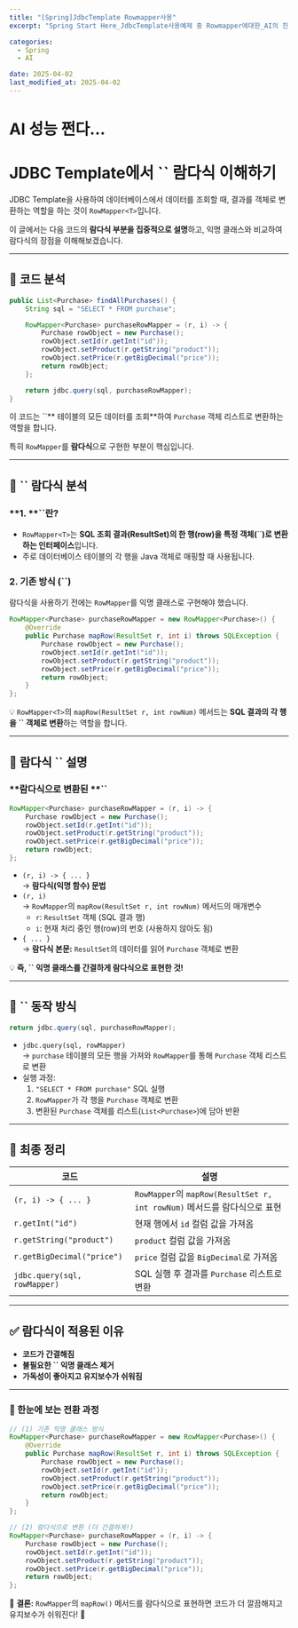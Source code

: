 ```yaml
---
title: "[Spring]JdbcTemplate Rowmapper사용"
excerpt: "Spring Start Here_JdbcTemplate사용예제 중 Rowmapper에대한_AI의 친절한 해설"

categories:
  - Spring
  - AI

date: 2025-04-02
last_modified_at: 2025-04-02
---
```


# AI 성능 쩐다...

# **JDBC Template에서 **``** 람다식 이해하기**

JDBC Template을 사용하여 데이터베이스에서 데이터를 조회할 때, 결과를 객체로 변환하는 역할을 하는 것이 `RowMapper<T>`입니다.

이 글에서는 다음 코드의 **람다식 부분을 집중적으로 설명**하고, 익명 클래스와 비교하여 람다식의 장점을 이해해보겠습니다.

---

## **📌 코드 분석**

```java
public List<Purchase> findAllPurchases() {
    String sql = "SELECT * FROM purchase";

    RowMapper<Purchase> purchaseRowMapper = (r, i) -> {
        Purchase rowObject = new Purchase();
        rowObject.setId(r.getInt("id"));
        rowObject.setProduct(r.getString("product"));
        rowObject.setPrice(r.getBigDecimal("price"));
        return rowObject;
    };

    return jdbc.query(sql, purchaseRowMapper);
}
```

이 코드는 ``** 테이블의 모든 데이터를 조회**하여 `Purchase` 객체 리스트로 변환하는 역할을 합니다.

특히 `RowMapper`를 **람다식**으로 구현한 부분이 핵심입니다.

---

## **🔹 **``** 람다식 분석**

### **1. **``**란?**

- `RowMapper<T>`는 **SQL 조회 결과(ResultSet)의 한 행(row)을 특정 객체(**``**)로 변환하는 인터페이스**입니다.
- 주로 데이터베이스 테이블의 각 행을 Java 객체로 매핑할 때 사용됩니다.

### **2. 기존 방식 (**``**)**

람다식을 사용하기 전에는 `RowMapper`를 익명 클래스로 구현해야 했습니다.

```java
RowMapper<Purchase> purchaseRowMapper = new RowMapper<Purchase>() {
    @Override
    public Purchase mapRow(ResultSet r, int i) throws SQLException {
        Purchase rowObject = new Purchase();
        rowObject.setId(r.getInt("id"));
        rowObject.setProduct(r.getString("product"));
        rowObject.setPrice(r.getBigDecimal("price"));
        return rowObject;
    }
};
```

💡 `RowMapper<T>`의 `mapRow(ResultSet r, int rowNum)` 메서드는 **SQL 결과의 각 행을 **``** 객체로 변환**하는 역할을 합니다.

---

## **🔹 람다식 **``** 설명**

### **람다식으로 변환된 **``

```java
RowMapper<Purchase> purchaseRowMapper = (r, i) -> {
    Purchase rowObject = new Purchase();
    rowObject.setId(r.getInt("id"));
    rowObject.setProduct(r.getString("product"));
    rowObject.setPrice(r.getBigDecimal("price"));
    return rowObject;
};
```

- `(r, i) -> { ... }`\
  → **람다식(익명 함수) 문법**
- `(r, i)`\
  → `RowMapper`의 `mapRow(ResultSet r, int rowNum)` 메서드의 매개변수
  - `r`: `ResultSet` 객체 (SQL 결과 행)
  - `i`: 현재 처리 중인 행(row)의 번호 (사용하지 않아도 됨)
- `{ ... }`\
  → **람다식 본문:** `ResultSet`의 데이터를 읽어 `Purchase` 객체로 변환

💡 **즉, **``** 익명 클래스를 간결하게 람다식으로 표현한 것!**

---

## **🔹 **``** 동작 방식**

```java
return jdbc.query(sql, purchaseRowMapper);
```

- `jdbc.query(sql, rowMapper)`\
  → `purchase` 테이블의 모든 행을 가져와 `RowMapper`를 통해 `Purchase` 객체 리스트로 변환
- 실행 과정:
  1. `"SELECT * FROM purchase"` SQL 실행
  2. `RowMapper`가 각 행을 `Purchase` 객체로 변환
  3. 변환된 `Purchase` 객체를 리스트(`List<Purchase>`)에 담아 반환

---

## **🔹 최종 정리**

| 코드                         | 설명                                                                     |
| ---------------------------- | ------------------------------------------------------------------------ |
| `(r, i) -> { ... }`          | `RowMapper`의 `mapRow(ResultSet r, int rowNum)` 메서드를 람다식으로 표현 |
| `r.getInt("id")`             | 현재 행에서 `id` 컬럼 값을 가져옴                                        |
| `r.getString("product")`     | `product` 컬럼 값을 가져옴                                               |
| `r.getBigDecimal("price")`   | `price` 컬럼 값을 `BigDecimal`로 가져옴                                  |
| `jdbc.query(sql, rowMapper)` | SQL 실행 후 결과를 `Purchase` 리스트로 변환                              |

---

## **✅ 람다식이 적용된 이유**

- **코드가 간결해짐**
- **불필요한 **``** 익명 클래스 제거**
- **가독성이 좋아지고 유지보수가 쉬워짐**

---

### **🚀 한눈에 보는 전환 과정**

```java
// (1) 기존 익명 클래스 방식
RowMapper<Purchase> purchaseRowMapper = new RowMapper<Purchase>() {
    @Override
    public Purchase mapRow(ResultSet r, int i) throws SQLException {
        Purchase rowObject = new Purchase();
        rowObject.setId(r.getInt("id"));
        rowObject.setProduct(r.getString("product"));
        rowObject.setPrice(r.getBigDecimal("price"));
        return rowObject;
    }
};

// (2) 람다식으로 변환 (더 간결하게!)
RowMapper<Purchase> purchaseRowMapper = (r, i) -> {
    Purchase rowObject = new Purchase();
    rowObject.setId(r.getInt("id"));
    rowObject.setProduct(r.getString("product"));
    rowObject.setPrice(r.getBigDecimal("price"));
    return rowObject;
};
```

📌 **결론:** `RowMapper`의 `mapRow()` 메서드를 람다식으로 표현하면 코드가 더 깔끔해지고 유지보수가 쉬워진다! 🚀
